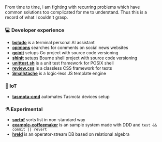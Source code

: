 From time to time, I am fighting with recurring problems which have common
solutions too complicated for me to understand. Thus this is a record of what
I couldn't grasp.

### :computer: Developer experience

- **[boludo](https://github.com/macie/boludo)** is a terminal personal AI assistant
- **[opinions](https://github.com/macie/opinions)** searches for comments on social news websites
- **[goinit](https://github.com/macie/goinit)** setups Go project with source code versioning
- **[shinit](https://github.com/macie/shinit)** setups Bourne shell project with source code versioning
- **[unittest.sh](https://github.com/macie/unittest.sh)** is a unit test framework for POSIX shell
- **[review.css](https://github.com/macie/review-css)** is a classless CSS framework for texts
- **[Smallstache](https://github.com/macie/smallstache)** is a logic-less JS template engine

### :bee: IoT

- **[tasmota-cmd](https://github.com/macie/tasmota-cmd)** automates Tasmota devices setup

### :alembic: Experimental

- **[sortof](https://github.com/macie/sortof)** sorts list in non-standard way
- **[example-coffeemaker](https://github.com/macie/example-coffeemaker)** is an sample system made with DDD and `test && commit || revert`
- **[hreld](https://github.com/macie/hreld)** is an operator-stream DB based on relational algebra
